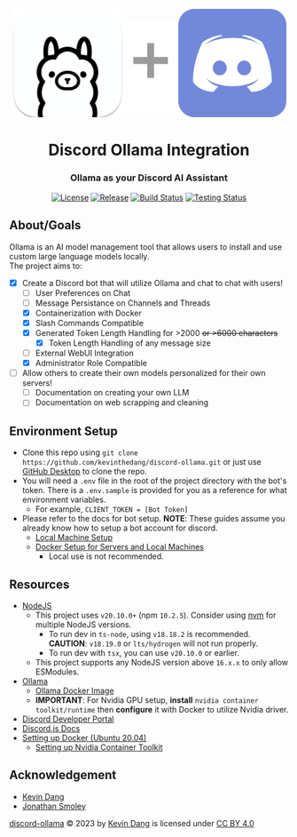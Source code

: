 <div align="center">
    <p><a href="#"><a href="https://ollama.ai/"><img alt="ollama" src="./imgs/ollama-icon.png" width="200px" /></a><img alt="+" src="./imgs/grey-plus.png" width="100px" /></a><a href="https://discord.com/"><img alt="discord" src="./imgs/discord-icon.png" width="195px" /></a></p>
    <h1>Discord Ollama Integration</h1>
    <h3><a href="#"></a>Ollama as your Discord AI Assistant</h3>
    <p><a href="#"></a><a href="https://creativecommons.org/licenses/by/4.0/"><img alt="License" src="https://img.shields.io/badge/License-CC_BY_4.0-darkgreen.svg" /></a>
    <a href="#"></a><a href="https://github.com/kevinthedang/discord-ollama/releases/latest"><img alt="Release" src="https://img.shields.io/github/v/release/kevinthedang/discord-ollama?logo=github" /></a>
    <a href="#"></a><a href="https://github.com/kevinthedang/discord-ollama/actions/workflows/build.yml"><img alt="Build Status" src="https://github.com/kevinthedang/discord-ollama/actions/workflows/build.yml/badge.svg" /></a>
    <a href="#"></a><a href="https://github.com/kevinthedang/discord-ollama/actions/workflows/test.yml"><img alt="Testing Status" src="https://github.com/kevinthedang/discord-ollama/actions/workflows/test.yml/badge.svg" /></a>
</div>

## About/Goals
Ollama is an AI model management tool that allows users to install and use custom large language models locally.  
The project aims to:
* [x] Create a Discord bot that will utilize Ollama and chat to chat with users! 
  * [ ] User Preferences on Chat
  * [ ] Message Persistance on Channels and Threads
  * [x] Containerization with Docker
  * [x] Slash Commands Compatible
  * [x] Generated Token Length Handling for >2000 ~~or >6000 characters~~
    * [x] Token Length Handling of any message size
  * [ ] External WebUI Integration
  * [x] Administrator Role Compatible
* [ ] Allow others to create their own models personalized for their own servers!
  * [ ] Documentation on creating your own LLM
  * [ ] Documentation on web scrapping and cleaning

## Environment Setup
* Clone this repo using `git clone https://github.com/kevinthedang/discord-ollama.git` or just use [GitHub Desktop](https://desktop.github.com/) to clone the repo.
* You will need a `.env` file in the root of the project directory with the bot's token. There is a `.env.sample` is provided for you as a reference for what environment variables.
    * For example, `CLIENT_TOKEN = [Bot Token]`
* Please refer to the docs for bot setup. **NOTE**: These guides assume you already know how to setup a bot account for discord.
    * [Local Machine Setup](./docs/setup-local.md)
    * [Docker Setup for Servers and Local Machines](./docs/setup-docker.md)
        * Local use is not recommended.

## Resources
* [NodeJS](https://nodejs.org/en)
    * This project uses `v20.10.0+` (npm `10.2.5`). Consider using [nvm](https://github.com/nvm-sh/nvm) for multiple NodeJS versions.
        * To run dev in `ts-node`, using `v18.18.2` is recommended. **CAUTION**: `v18.19.0` or `lts/hydrogen` will not run properly.
        * To run dev with `tsx`, you can use `v20.10.0` or earlier.
    * This project supports any NodeJS version above `16.x.x` to only allow ESModules.
* [Ollama](https://ollama.ai/)
    * [Ollama Docker Image](https://hub.docker.com/r/ollama/ollama)
    * **IMPORTANT**: For Nvidia GPU setup, **install** `nvidia container toolkit/runtime` then **configure** it with Docker to utilize Nvidia driver.
* [Discord Developer Portal](https://discord.com/developers/docs/intro)
* [Discord.js Docs](https://discord.js.org/docs/packages/discord.js/main)
* [Setting up Docker (Ubuntu 20.04)](https://www.digitalocean.com/community/tutorials/how-to-install-and-use-docker-on-ubuntu-20-04)
    * [Setting up Nvidia Container Toolkit](https://docs.nvidia.com/datacenter/cloud-native/container-toolkit/latest/install-guide.html)

## Acknowledgement
* [Kevin Dang](https://github.com/kevinthedang)
* [Jonathan Smoley](https://github.com/JT2M0L3Y)

[discord-ollama](https://github.com/kevinthedang/discord-ollama) © 2023 by [Kevin Dang](https://github.com/kevinthedang) is licensed under [CC BY 4.0](https://creativecommons.org/licenses/by/4.0/)